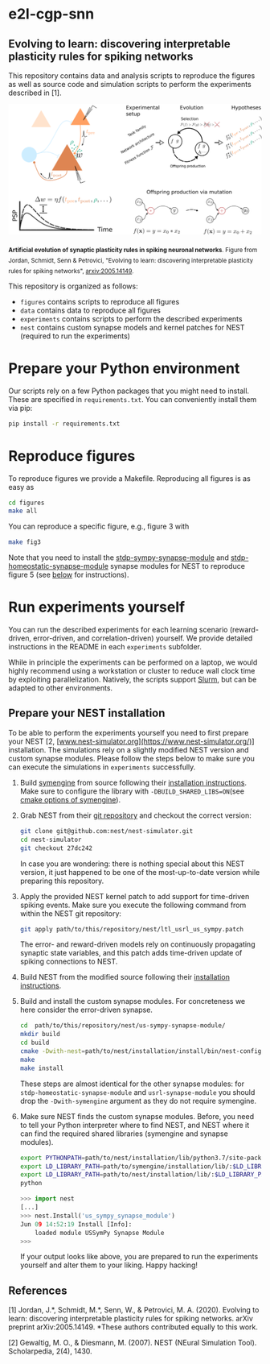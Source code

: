 # e2l-cgp-snn
## Evolving to learn: discovering interpretable plasticity rules for spiking networks

This repository contains data and analysis scripts to reproduce the figures as well as source code and simulation scripts to perform the experiments described in [1].

<div style="text-align:center"><img src="intro_microcircuit.png" alt="Intro microcircuit" width="600"/></div>

<sub>__Artificial evolution of synaptic plasticity rules in spiking neuronal networks__. Figure from Jordan, Schmidt, Senn & Petrovici, "Evolving to learn: discovering interpretable plasticity rules for spiking networks", [ arxiv:2005.14149](https://arxiv.org/abs/2005.14149).</sub>

This repository is organized as follows:

- `figures` contains scripts to reproduce all figures
- `data` contains data to reproduce all figures
- `experiments` contains scripts to perform the described experiments
- `nest` contains custom synapse models and kernel patches for NEST (required to run the experiments)

# Prepare your Python environment

Our scripts rely on a few Python packages that you might need to install. These are specified in `requirements.txt`. You can conveniently install them via pip:
```bash
pip install -r requirements.txt
```

# Reproduce figures

To reproduce figures we provide a Makefile. Reproducing all figures is as easy as
```bash
cd figures
make all
```

You can reproduce a specific figure, e.g., figure 3 with
```bash
make fig3
```

Note that you need to install the [stdp-sympy-synapse-module](https://github.com/Happy-Algorithms-League/e2l-cgp-snn/tree/65d6b28b5129164cab11be4bb5ab9c078fd764c2/nest/stdp-sympy-synapse-module) and [stdp-homeostatic-synapse-module](https://github.com/Happy-Algorithms-League/e2l-cgp-snn/tree/65d6b28b5129164cab11be4bb5ab9c078fd764c2/nest/stdp-homeostatic-synapse-module) synapse modules for NEST to reproduce figure 5 (see [below](https://github.com/Happy-Algorithms-League/e2l-cgp-snn#prepare-your-nest-installation) for instructions).

# Run experiments yourself

You can run the described experiments for each learning scenario (reward-driven, error-driven, and correlation-driven) yourself. We provide detailed instructions in the README in each `experiments` subfolder.

While in principle the experiments can be performed on a laptop, we would highly recommend using a workstation or cluster to reduce wall clock time by exploiting parallelization. Natively, the scripts support [Slurm](https://slurm.schedmd.com/), but can be adapted to other environments.

## Prepare your NEST installation

To be able to perform the experiments yourself you need to first prepare your NEST [2, [www.nest-simulator.org](https://www.nest-simulator.org/)] installation. The simulations rely on a slightly modified NEST version and custom synapse modules. Please follow the steps below to make sure you can execute the simulations in `experiments` successfully.

1. Build [symengine](https://github.com/symengine/symengine) from source following their [installation instructions](https://github.com/symengine/symengine#building-from-source).
   Make sure to configure the library with `-DBUILD_SHARED_LIBS=ON`(see [cmake options of symengine](https://github.com/symengine/symengine#cmake-options)).

2. Grab NEST from their [git repository](https://github.com/nest/nest-simulator) and checkout the correct version:
   ```bash
   git clone git@github.com:nest/nest-simulator.git
   cd nest-simulator
   git checkout 27dc242
   ```
   In case you are wondering: there is nothing special about this NEST version, it just happened to be one of the most-up-to-date version while preparing this repository.
   
3. Apply the provided NEST kernel patch to add support for time-driven spiking events. Make sure you execute the following command from within the NEST git repository:
   ```bash
   git apply path/to/this/repository/nest/ltl_usrl_us_sympy.patch
   ```
   The error- and reward-driven models rely on continuously propagating synaptic state variables, and this patch adds time-driven update of spiking connections to NEST.
   
4. Build NEST from the modified source following their [installation instructions](https://nest-simulator.readthedocs.io/en/stable/installation/index.html#advanced-install).

5. Build and install the custom synapse modules. For concreteness we here consider the error-driven synapse.
   ```bash
   cd  path/to/this/repository/nest/us-sympy-synapse-module/
   mkdir build
   cd build
   cmake -Dwith-nest=path/to/nest/installation/install/bin/nest-config -Dwith-symengine=path/to/symengine/installation/install/ ../
   make
   make install
   ```
   These steps are almost identical for the other synapse modules: for `stdp-homeostatic-synapse-module` and `usrl-synapse-module` you should drop the `-Dwith-symengine` argument as they do not require symengine.
   
6. Make sure NEST finds the custom synapse modules. Before, you need to tell your Python interpreter where to find NEST, and NEST where it can find the required shared libraries (symengine and synapse modules).
   ```bash
   export PYTHONPATH=path/to/nest/installation/lib/python3.7/site-packages/:$PYTHONPATH
   export LD_LIBRARY_PATH=path/to/symengine/installation/lib/:$LD_LIBRARY_PATH
   export LD_LIBRARY_PATH=path/to/nest/installation/lib/:$LD_LIBRARY_PATH
   python
   ```
   ```python
   >>> import nest
   [...]
   >>> nest.Install('us_sympy_synapse_module')
   Jun 09 14:52:19 Install [Info]: 
	   loaded module USSymPy Synapse Module
   >>>
   ```
   If your output looks like above, you are prepared to run the experiments yourself and alter them to your liking. Happy hacking!

## References
[1] Jordan, J.\*, Schmidt, M.\*, Senn, W., & Petrovici, M. A. (2020). Evolving to learn: discovering interpretable plasticity rules for spiking networks. arXiv preprint arXiv:2005.14149. *These authors contributed equally to this work.

[2] Gewaltig, M. O., & Diesmann, M. (2007). NEST (NEural Simulation Tool). Scholarpedia, 2(4), 1430.
